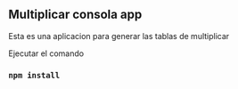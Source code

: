 ## Multiplicar consola app

Esta es una aplicacion para generar las tablas de multiplicar

Ejecutar el comando

### `npm install`
